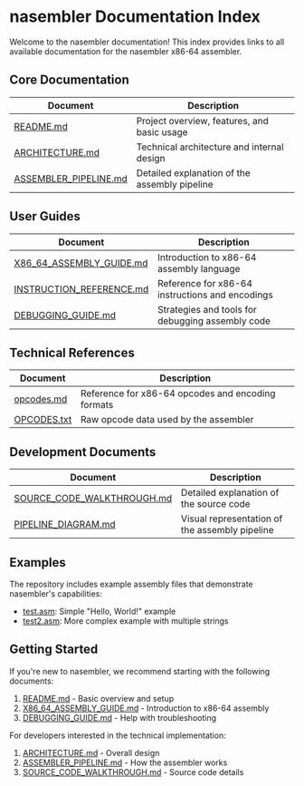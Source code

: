 # nasembler Documentation Index

Welcome to the nasembler documentation! This index provides links to all available documentation for the nasembler x86-64 assembler.

## Core Documentation

| Document | Description |
|----------|-------------|
| [README.md](README.md) | Project overview, features, and basic usage |
| [ARCHITECTURE.md](ARCHITECTURE.md) | Technical architecture and internal design |
| [ASSEMBLER_PIPELINE.md](ASSEMBLER_PIPELINE.md) | Detailed explanation of the assembly pipeline |

## User Guides

| Document | Description |
|----------|-------------|
| [X86_64_ASSEMBLY_GUIDE.md](X86_64_ASSEMBLY_GUIDE.md) | Introduction to x86-64 assembly language |
| [INSTRUCTION_REFERENCE.md](INSTRUCTION_REFERENCE.md) | Reference for x86-64 instructions and encodings |
| [DEBUGGING_GUIDE.md](DEBUGGING_GUIDE.md) | Strategies and tools for debugging assembly code |

## Technical References

| Document | Description |
|----------|-------------|
| [opcodes.md](opcodes.md) | Reference for x86-64 opcodes and encoding formats |
| [OPCODES.txt](OPCODES.txt) | Raw opcode data used by the assembler |

## Development Documents

| Document | Description |
|----------|-------------|
| [SOURCE_CODE_WALKTHROUGH.md](SOURCE_CODE_WALKTHROUGH.md) | Detailed explanation of the source code |
| [PIPELINE_DIAGRAM.md](PIPELINE_DIAGRAM.md) | Visual representation of the assembly pipeline |

## Examples

The repository includes example assembly files that demonstrate nasembler's capabilities:

- [test.asm](test.asm): Simple "Hello, World!" example
- [test2.asm](test2.asm): More complex example with multiple strings

## Getting Started

If you're new to nasembler, we recommend starting with the following documents:

1. [README.md](README.md) - Basic overview and setup
2. [X86_64_ASSEMBLY_GUIDE.md](X86_64_ASSEMBLY_GUIDE.md) - Introduction to x86-64 assembly
3. [DEBUGGING_GUIDE.md](DEBUGGING_GUIDE.md) - Help with troubleshooting

For developers interested in the technical implementation:

1. [ARCHITECTURE.md](ARCHITECTURE.md) - Overall design
2. [ASSEMBLER_PIPELINE.md](ASSEMBLER_PIPELINE.md) - How the assembler works
3. [SOURCE_CODE_WALKTHROUGH.md](SOURCE_CODE_WALKTHROUGH.md) - Source code details 